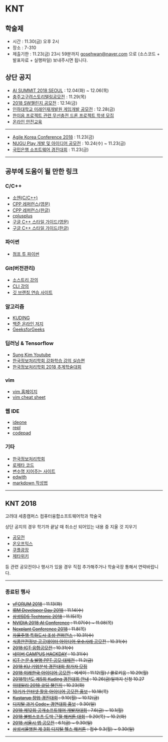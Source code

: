 # KNT

## 학술제
- 시간 : 11.30(금) 오후 2시 
- 장소 : 7-310 
- 제출기한 : 11.23(금) 23시 59분까지 gosehwan@naver.com 으로 (소스코드 + 발표자료 + 실행파일) 보내주시면 됩니다.

## 상단 공지
- [AI SUMMIT 2018 SEOUL](http://aisummit.co.kr/) : 12.04(화) ~ 12.06(목)
- [충주고구려스토리텔링공모전](http://uccpr.kr/2018/chungju_go/) : 11.29(목)
- [2018 SW챌린지 공모전](http://www.detizen.com/contest/?Category=19&Idx=65251) : 12.14(금)
- [인하대학교 미래인재개발원 게임개발 공모전](https://blog.naver.com/inhahrdgame/221375468205) : 12.28(금)
- [한이음 프로젝트 관련 무선충전 드론 프로젝트 학생 모집](http://sejongjwizard.korea.ac.kr/user/boardList.action?command=view2&boardId=56994&boardSeq=3496592)
- [온라인 안전교육](http://sejongjwizard.korea.ac.kr/user/boardList.action?command=view2&boardId=56994&boardSeq=3496299)

***
- [Agile Korea Conference 2018](https://www.facebook.com/events/475462472857275/) : 11.23(금)
- [NUGU Play 개발 및 아이디어 공모전](https://developers.nugu.co.kr/#/) : 10.24(수) ~ 11.23(금)
- [국민은행 소프트웨어 경진대회](http://www.kbsccoding.com/) : 11.23(금)

***

## 공부에 도움이 될 만한 링크

### C/C++
- [소엔(C/C++)](http://soen.kr)
- [CPP 레퍼런스(영문)](https://en.cppreference.com/w/)
- [CPP 레퍼런스(한글)](https://ko.cppreference.com/w/)
- [cplusplus](http://www.cplusplus.com/)
- [구글 C++ 스타일 가이드(영문)](https://google.github.io/styleguide/cppguide.html)
- [구글 C++ 스타일 가이드(한글)](http://jongwook.kim/google-styleguide/trunk/cppguide.xml)

### 파이썬
- [점프 투 파이썬](https://wikidocs.net/book/1)

### Git(버전관리)
- [소스트리 강의](https://www.youtube.com/playlist?list=PLuHgQVnccGMCejd1l8C8oyZSYQDtkMRAg)
- [CLI 강의](https://www.youtube.com/playlist?list=PLuHgQVnccGMATJK16UJ9Fjay0ozrSZKiI)
- [깃 브랜칭 연습 사이트](https://learngitbranching.js.org/)

### 알고리즘
- [KUDING](https://kuding.korea.ac.kr/)
- [백준 온라인 저지](https://www.acmicpc.net/)
- [GeeksforGeeks](https://www.geeksforgeeks.org/)

### 딥러닝 & Tensorflow
- [Sung Kim Youtube](https://www.youtube.com/playlist?list=PLlMkM4tgfjnLSOjrEJN31gZATbcj_MpUm)
- [한국정보처리학회 강화학습 강의 실습편](https://github.com/wonseokjung/KIPS_Reinforcement)
- [한국정보처리학회 2018 추계학술대회](https://www.manuscriptlink.com/society/kips/conference/2018fall)

### vim
- [vim 홈페이지](https://www.vim.org/)
- [vim cheat sheet](https://vim.rtorr.com/lang/ko/)

### 웹 IDE
- [ideone](http://ideone.com)
- [repl](http://repl.it)
- [codepad](http://codepad.org/)

### 기타
- [한국정보처리학회](http://www.kips.or.kr/)
- [로제타 코드](http://rosettacode.org/wiki/Rosetta_Code)
- [변수명 지어주는 사이트](https://www.curioustore.com/#!/)
- [edwith](https://www.edwith.org/)
- [markdown 작성법](https://gist.github.com/ihoneymon/652be052a0727ad59601)

***

## KNT 2018
고려대 세종캠퍼스 컴퓨터융합소프트웨어학과 학술국

상단 공지의 경우 학기까 끝날 때 취소선 되어있는 내용 중 지울 것 지우기

- [공모전](http://www.detizen.com/contest/?Category=19)
- [온오프믹스](https://www.onoffmix.com/)
- [쿠플광장](https://kuple.kr/free)
- [제타위키](https://zetawiki.com/wiki/2018_국내_IT_컨퍼런스_일정)

등 관련 공모전이나 행사가 있을 경우 직접 추가해주거나 학술국장 통해서 연락바랍니다.

***

### 종료된 행사 

- ~~[vFORUM 2018](http://www.vmwarekorea.co.kr/vFORUM2018/) : 11.13(화)~~
- ~~[IBM Developer Day 2018](https://developer.ibm.com/kr/devday2018/) : 11.14(수)~~
- ~~[삼성SDS Techtonic 2018](https://www.samsungsds.com/global/ko/about/event/techtonic2018.html) : 11.15(목)~~
- ~~[NVIDIA 2018 AI Conference](https://www.nvidia.com/ko-kr/ai-conference/agenda/) : 11.07(수) ~ 11.08(목)~~
- ~~[Nexplant Conference 2018](https://www.samsungsds.com/global/ko/about/event/nexplant-conference-2018.html) : 11.8(목)~~
- ~~[자율주행 특화도시 조성 컨퍼런스](http://sejongjwizard.korea.ac.kr/user/boardList.action?command=view&page=1&boardId=56994&boardSeq=3496973) : 10.31(수)~~
- ~~[식품안전정보 공공데이터 아이디어·우수사례 공모전](https://www.thinkcontest.com/m/Contest/ContestDetail.html?id=8289) : 10.31(수)~~
- ~~[2018 ICT 융합공모전](https://www.thinkcontest.com/m/Contest/ContestDetail.html?id=8203) : 10.31(수)~~
- ~~[네이버 CAMPUS HACKDAY](https://recruit.navercorp.com/naver/job/detail/developer?annoId=20000984&classId=&jobId=&entTypeCd=004&searchTxt=) : 10.31(수)~~
- ~~[ICT 논문 & 발명 PPT 공모 대제전](http://contest.etnews.com/10th/) : 11.2(금)~~
- ~~[2018 KU 기업분석 경진대회 참가자 모집](https://kuple.kr/free/1881180)~~
- ~~[2018 미래한국 아이디어 공모전](http://sejongjwizard.korea.ac.kr/user/boardList.action?command=view&page=1&boardId=56994&boardSeq=3496953) : 에세이 : 11.12(월) / 콜로키움 : 10.29(월)~~
- ~~[2018학년도 제5회 Kuding 경진대회 안내](https://goo.gl/forms/cKs07cHEkipDGlwa2) : 10.26(금)일까지 신청 10.27~~
- ~~[이데일리 2018 코딩 챌린지](https://coding.edaily.co.kr/) : 10.23(화)~~
- ~~[10기가 인터넷 활용 아이디어 공모전 홍보](http://sejongjwizard.korea.ac.kr/user/boardList.action?command=view2&boardId=56994&boardSeq=3496567) : 10.18(목)~~
- ~~[Kustarup 창업 경진대회](startup.korea.ac.kr) : 9.10(월) ~ 10.12(금)~~
- ~~[디지털 과거 Code+ 경연대회 홍보](http://sejongjwizard.korea.ac.kr/user/boardList.action?command=view2&boardId=56994&boardSeq=3496575) : 9.30(일)~~
- ~~[2018 제12회 공개소프트웨어 개발자대회](https://project.oss.kr/index.do) : 7.6(금) ~ 10.1(월)~~
- ~~[2018 불법스포츠 도박 근절 해커톤 대회](http://www.sportshackathon.kr/) : 9.20(목) ~ 10.2(화)~~
- ~~[2018 서울시 앱 공모전](https://mplatform.seoul.go.kr/w/index.do) : 6.1(금) ~ 9.30(일)~~
- ~~[삼성서울병원 제 3회 디지털 헬스 해커톤](https://digitalhealthhack.org/) : 접수 9.3(월) ~ 9.30(일)~~
***
